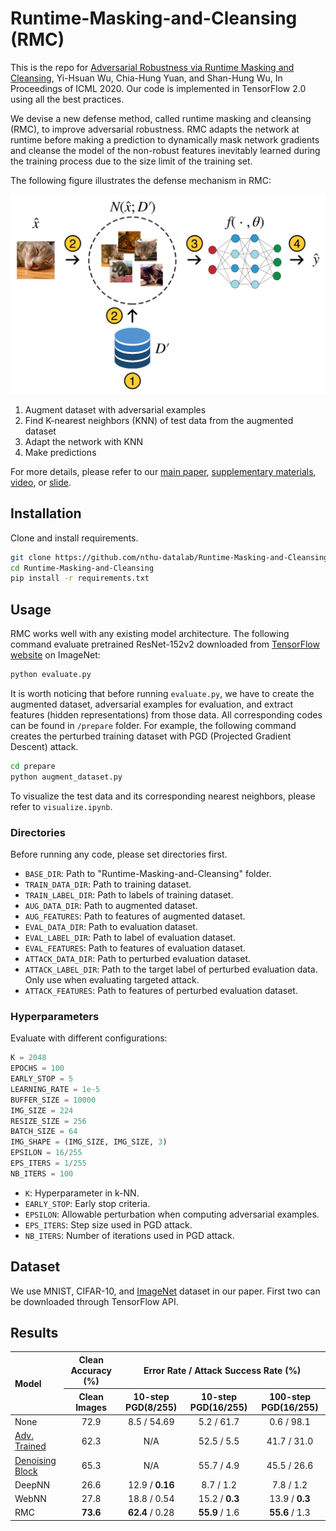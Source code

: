 # Runtime-Masking-and-Cleansing (RMC)
This is the repo for [Adversarial Robustness via Runtime Masking and Cleansing](https://proceedings.icml.cc/static/paper_files/icml/2020/377-Paper.pdf), Yi-Hsuan Wu, Chia-Hung Yuan, and Shan-Hung Wu, In Proceedings of ICML 2020. Our code is implemented in TensorFlow 2.0 using all the best practices.

We devise a new defense method, called runtime masking and cleansing (RMC), to improve adversarial robustness. RMC adapts the network at runtime before making a prediction to dynamically mask network gradients and cleanse the model of the non-robust features inevitably learned during the training process due to the size limit of the training set.

The following figure illustrates the defense mechanism in RMC:

<p align="center">
	<img src="./figures/rmc-architecture-flow-new.png" width=600>
</p>

1. Augment dataset with adversarial examples
2. Find K-nearest neighbors (KNN) of test data from the augmented dataset
3. Adapt the network with KNN
4. Make predictions

For more details, please refer to our [main paper](https://proceedings.icml.cc/static/paper_files/icml/2020/377-Paper.pdf), [supplementary materials](https://proceedings.icml.cc/static/paper_files/icml/2020/377-Supplemental.pdf), [video](https://icml.cc/virtual/2020/poster/5817), or [slide](http://www.cs.nthu.edu.tw/~shwu/pubs/shwu-icml-20-slides.pdf).

## Installation
Clone and install requirements.
```bash
git clone https://github.com/nthu-datalab/Runtime-Masking-and-Cleansing.git
cd Runtime-Masking-and-Cleansing
pip install -r requirements.txt
```

## Usage
RMC works well with any existing model architecture. The following command evaluate pretrained ResNet-152v2 downloaded from [TensorFlow website](https://www.tensorflow.org/api_docs/python/tf/keras/applications/ResNet152) on ImageNet:
```bash
python evaluate.py
```

It is worth noticing that before running ```evaluate.py```, we have to create the augmented dataset, adversarial examples for evaluation, and extract features (hidden representations) from those data. All corresponding codes can be found in ```/prepare``` folder. For example, the following command creates the perturbed training dataset with PGD (Projected Gradient Descent) attack.
```bash
cd prepare
python augment_dataset.py
```

To visualize the test data and its corresponding nearest neighbors, please refer to ```visualize.ipynb```.

### Directories
Before running any code, please set directories first.
- ```BASE_DIR```: Path to "Runtime-Masking-and-Cleansing" folder.
- ```TRAIN_DATA_DIR```: Path to training dataset.
- ```TRAIN_LABEL_DIR```: Path to labels of training dataset.
- ```AUG_DATA_DIR```: Path to augmented dataset.
- ```AUG_FEATURES```: Path to features of augmented dataset. 
- ```EVAL_DATA_DIR```: Path to evaluation dataset.
- ```EVAL_LABEL_DIR```: Path to label of evaluation dataset.
- ```EVAL_FEATURES```: Path to features of evaluation dataset.
- ```ATTACK_DATA_DIR```: Path to perturbed evaluation dataset.
- ```ATTACK_LABEL_DIR```: Path to the target label of perturbed evaluation data. Only use when evaluating targeted attack.
- ```ATTACK_FEATURES```: Path to features of perturbed evaluation dataset.

### Hyperparameters
Evaluate with different configurations:
```python
K = 2048
EPOCHS = 100
EARLY_STOP = 5
LEARNING_RATE = 1e-5
BUFFER_SIZE = 10000
IMG_SIZE = 224
RESIZE_SIZE = 256
BATCH_SIZE = 64
IMG_SHAPE = (IMG_SIZE, IMG_SIZE, 3)
EPSILON = 16/255
EPS_ITERS = 1/255
NB_ITERS = 100
```
- ```K```: Hyperparameter in k-NN.
- ```EARLY_STOP```: Early stop criteria.
- ```EPSILON```: Allowable perturbation when computing adversarial examples.
- ```EPS_ITERS```: Step size used in PGD attack.
- ```NB_ITERS```: Number of iterations used in PGD attack.

## Dataset
We use MNIST, CIFAR-10, and [ImageNet](http://www.image-net.org/) dataset in our paper. First two can be downloaded through TensorFlow API.

## Results
<table>
<thead>
<tr>
<th align="left" rowspan=2>Model</th>
<th align="center">Clean Accuracy (%)</th>
<th align="center" colspan=3>Error Rate / Attack Success Rate (%)</th>
</tr>
<tr>
<th align="center">Clean Images</th>
<th align="center">10-step PGD(8/255)</th>
<th align="center">10-step PGD(16/255)</th>
<th align="center">100-step PGD(16/255)</th>
</tr>
</thead>

<tbody>
<tr>
<td align="left">None</td>
<td align="center">72.9</td>
<td align="center">8.5 / 54.69</td>
<td align="center">5.2 / 61.7</td>
<td align="center">0.6 / 98.1</td>
</tr>

<tr>
<td align="left"><a href="https://github.com/facebookresearch/ImageNet-Adversarial-Training/blob/master/INSTRUCTIONS.md" target="_blank">Adv. Trained</a></td>
<td align="center">62.3</td>
<td align="center">N/A</td>
<td align="center">52.5 / 5.5</td>
<td align="center">41.7 / 31.0</td>
</tr>

<tr>
<td align="left"><a href="https://github.com/facebookresearch/ImageNet-Adversarial-Training/blob/master/INSTRUCTIONS.md" target="_blank">Denoising Block</a></td>
<td align="center">65.3</td>
<td align="center">N/A</td>
<td align="center">55.7 / 4.9</td>
<td align="center">45.5 / 26.6</td>
</tr>

<tr>
<td align="left">DeepNN</td>
<td align="center">26.6</td>
<td align="center">12.9 / <b>0.16</b></td>
<td align="center">8.7 / 1.2</td>
<td align="center">7.8 / 1.2</td>
</tr>

<tr>
<td align="left">WebNN</td>
<td align="center">27.8</td>
<td align="center">18.8 / 0.54</td>
<td align="center">15.2 / <b>0.3</b></td>
<td align="center">13.9 / <b>0.3</b></td>
</tr>

<tr>
<td align="left">RMC</td>
<td align="center"><b>73.6</b></td>
<td align="center"><b>62.4</b> / 0.28</td>
<td align="center"><b>55.9</b> / 1.6</td>
<td align="center"><b>55.6</b> / 1.3</td>
</tr>
</tbody>
</table>